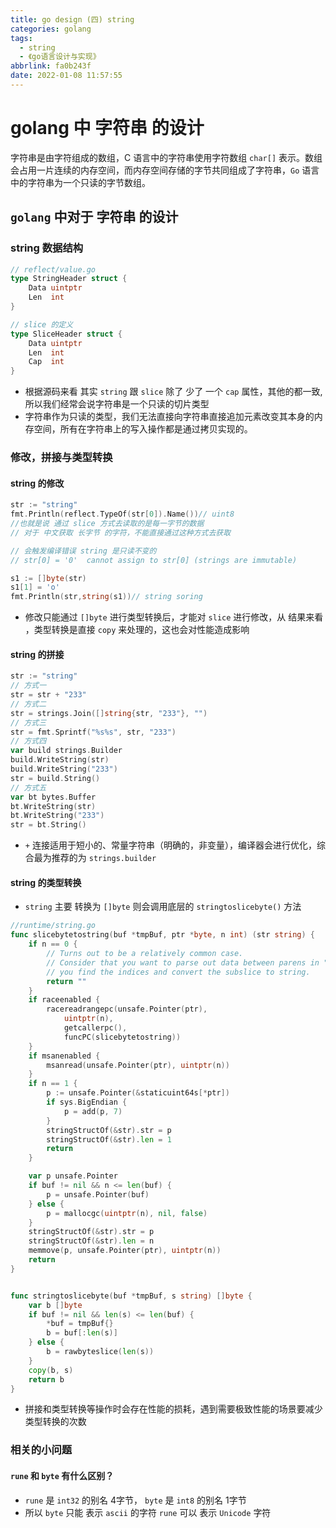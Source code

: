 ```yaml
---
title: go design (四) string
categories: golang
tags:
  - string
  - 《go语言设计与实现》
abbrlink: fa0b243f
date: 2022-01-08 11:57:55
---
```


# golang 中 字符串 的设计

字符串是由字符组成的数组，C 语言中的字符串使用字符数组 `char[]` 表示。数组会占用一片连续的内存空间，而内存空间存储的字节共同组成了字符串，`Go` 语言中的字符串为一个只读的字节数组。

## `golang` 中对于 字符串 的设计

### string 数据结构 

```go
// reflect/value.go 
type StringHeader struct {
	Data uintptr
	Len  int
}

// slice 的定义
type SliceHeader struct {
	Data uintptr
	Len  int
	Cap  int
}
```

- 根据源码来看 其实 `string` 跟 `slice` 除了 少了 一个 `cap` 属性，其他的都一致,所以我们经常会说字符串是一个只读的切片类型
- 字符串作为只读的类型，我们无法直接向字符串直接追加元素改变其本身的内存空间，所有在字符串上的写入操作都是通过拷贝实现的。

### 修改，拼接与类型转换

#### string 的修改

```go
str := "string"
fmt.Println(reflect.TypeOf(str[0]).Name())// uint8 
//也就是说 通过 slice 方式去读取的是每一字节的数据
// 对于 中文获取 长字节 的字符，不能直接通过这种方式去获取

// 会触发编译错误 string 是只读不变的
// str[0] = '0'  cannot assign to str[0] (strings are immutable) 

s1 := []byte(str)
s1[1] = 'o'
fmt.Println(str,string(s1))// string soring
```

- 修改只能通过 `[]byte` 进行类型转换后，才能对 `slice` 进行修改，从 结果来看 ，类型转换是直接 `copy` 来处理的，这也会对性能造成影响

#### string 的拼接

```go
str := "string"
// 方式一
str = str + "233"
// 方式二
str = strings.Join([]string{str, "233"}, "")
// 方式三
str = fmt.Sprintf("%s%s", str, "233")
// 方式四
var build strings.Builder
build.WriteString(str)
build.WriteString("233")
str = build.String()
// 方式五
var bt bytes.Buffer
bt.WriteString(str)
bt.WriteString("233")
str = bt.String()
```

- `+` 连接适用于短小的、常量字符串（明确的，非变量），编译器会进行优化，综合最为推荐的为 `strings.builder `

#### string 的类型转换

- `string` 主要 转换为 `[]byte` 则会调用底层的 `stringtoslicebyte()` 方法

```go
//runtime/string.go
func slicebytetostring(buf *tmpBuf, ptr *byte, n int) (str string) {
	if n == 0 {
		// Turns out to be a relatively common case.
		// Consider that you want to parse out data between parens in "foo()bar",
		// you find the indices and convert the subslice to string.
		return ""
	}
	if raceenabled {
		racereadrangepc(unsafe.Pointer(ptr),
			uintptr(n),
			getcallerpc(),
			funcPC(slicebytetostring))
	}
	if msanenabled {
		msanread(unsafe.Pointer(ptr), uintptr(n))
	}
	if n == 1 {
		p := unsafe.Pointer(&staticuint64s[*ptr])
		if sys.BigEndian {
			p = add(p, 7)
		}
		stringStructOf(&str).str = p
		stringStructOf(&str).len = 1
		return
	}

	var p unsafe.Pointer
	if buf != nil && n <= len(buf) {
		p = unsafe.Pointer(buf)
	} else {
		p = mallocgc(uintptr(n), nil, false)
	}
	stringStructOf(&str).str = p
	stringStructOf(&str).len = n
	memmove(p, unsafe.Pointer(ptr), uintptr(n))
	return
}


func stringtoslicebyte(buf *tmpBuf, s string) []byte {
	var b []byte
	if buf != nil && len(s) <= len(buf) {
		*buf = tmpBuf{}
		b = buf[:len(s)]
	} else {
		b = rawbyteslice(len(s))
	}
	copy(b, s)
	return b
}
```

- 拼接和类型转换等操作时会存在性能的损耗，遇到需要极致性能的场景要减少类型转换的次数

### 相关的小问题

#### `rune` 和 `byte` 有什么区别？

- `rune`  是 `int32` 的别名  4字节， `byte` 是 `int8` 的别名  1字节
- 所以 `byte`  只能 表示 `ascii` 的字符 `rune`  可以 表示 `Unicode` 字符